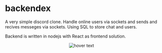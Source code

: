 # backendex
A very simple discord clone. 
Handle online users via sockets and sends and recives messeges via sockets. 
Using SQL to store chat and users. 

Backend is written in nodejs with React as frontend solution. 

<p align="center">
  <img src="https://github.com/KernelTestPilot/backendex/blob/main/model.png?raw=true"  title="hover text">
</p>

